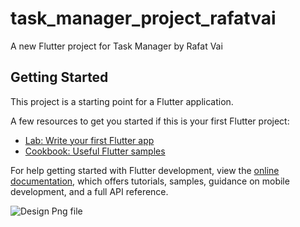 # task_manager_project_rafatvai

A new Flutter project for Task Manager by Rafat Vai

## Getting Started

This project is a starting point for a Flutter application.

A few resources to get you started if this is your first Flutter project:

- [Lab: Write your first Flutter app](https://docs.flutter.dev/get-started/codelab)
- [Cookbook: Useful Flutter samples](https://docs.flutter.dev/cookbook)

For help getting started with Flutter development, view the
[online documentation](https://docs.flutter.dev/), which offers tutorials,
samples, guidance on mobile development, and a full API reference.

![Design Png file](https://github.com/khalid063/Ostad-Flutter-Module-12-Assignment/assets/51012988/64397381-db0f-4456-916c-97f0a4b0f90f)

